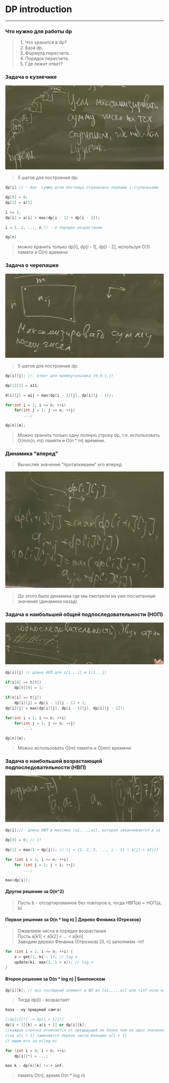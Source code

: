 # DP introduction
***
### Что нужно для работы dp
> 1. Что хранится в dp?
> 2. База dp.
> 3. Формула пересчета.
> 4. Порядок пересчета.
> 5. Где лежит ответ?
### Задача о кузнечике
![img_1.png](img_1.png)
> 5 шагов для построения dp:
```c++
dp[i] // - max  сумма если лестница ограничена первыми i-ступеньками
```
```c++
dp[0] = 0;
dp[1] = a[1]
```
```c++
i >= 2;
dp[i] = a[i] + max(dp[i - 1] + dp[i - 2]);
```
```c++
i = 1, 2, ..., n // - в порядке возрастания
```
```c++
dp[n] 
```
> можно хранить только dp[i], dp[i - 1], dp[i - 2], используя O(1) памяти и O(n) времени

### Задача о черепашке
![img_2.png](img_2.png)
> 5 шагов для построения dp:
```c++
dp[i][j]; //- ответ для прямоугольника (0,0,i,j)
```
```c++
dp[1][1] = a11;
```
```c++
d[i][j] = aij + max(dp[i - 1][j], dp[i][j - 1]);
```
```c++
for(int i = 1; i <= n; ++i)
    for(int j = 1; j <= n; ++j)
        ...;
```
```c++
dp[n][m];
```
> Можно хранить только одну полную строку dp, т.е. использовать O(min(n, m)) памяти и O(n *  m) времени.
### Динамика "вперед"
> Вычисляя значение "проталкиваем" его вперед

![img_4.png](img_4.png)

> До этого была динамика где мы смотрели на уже посчитанные значения (динамика назад)

### Задача о наибольшей общей подпоследовательности (НОП)
![img_5.png](img_5.png)
```c++
dp[i][j] // длина НОП для s[1...i] и t[1...j]
```
```c++
if(s[0] == t[0])
    dp[0][0] = 1;
```
```c++
if(s[i] == t[j])
    dp[i][j] = dp[i - 1][j - 1] + 1;
dp[i][j] = max(dp[i][j], dp[i - 1][j], dp[i][j - 1]);
```
```c++
for(int i = 1; i <= n; ++i)
    for(int j = 1; j <= n; ++j)
        ...;
```
```c++
dp[n][m];
```
> Можно использовать O(m) памяти и O(nm) времени
### Задача о наибольшей возрастающей подпоследовательности (НВП)
![img_6.png](img_6.png)
```c++
dp[i];//- длина НВП в массиве [a1,...,ai], которая заканчивается в ai
```
```c++
dp[0] = 0; // 1? 
```
```c++
dp[1] = max(1 + dp[j]); // (j = {1, 2, 3, ..., i - 1} | a[j] < a[i])
```
```c++
for (int i = 1; i <= n; ++i)
    for (int j = 1; j < i; ++j)
        ...;
```
```c++
max(dp[i]);
```
#### Другое решение за O(n^2)
> Пусть b - отсортированное без повторов a, тогда НВП(а) = НОП(а, b)
#### Первое решение за O(n * log n) | Дерево Фенвика (Отрезков)
> Оживляем числа в порядке возрастания  
> Пусть a[k1] < a[k2] < ... < a[kn]  
> Заводим дерево Фенвика (Отрезков)
> [0, n] заполняем -inf
> 
```c++
for (int i = 1; i <= n; ++i) {
    x = get(1, ki - 1); // log n
    update(ki, max(1, 1 + x)); // log n
}
```
#### Второе решение за O(n * log n) | Бинпоиском
```c++
dp[i][k]; // min последний элемент в ВП из [a1,...,ai] или +inf если нет такой ВП
```
> Тогда dp[i] - возрастает
```c++
база - ну придумай сам(а)
```
```c++
//dp[i][*] -> dp[i + 1][*]
dp[i + 1][k] = a[i + 1] or dp[i][k];  
//каждая строчка отличается от предыдущей не более чем на одно значение (так как оно равно a[i + 1] и строчка возрастает)
//на a[i + 1] заменяется первое число большее a[i + 1] 
// ищем его за n(log n)
```
```c++
for (int i = 0; i < n; ++i)
    dp[i][*] = ...;
```
```c++
max k : dp[n][k] != + inf;
```

> память O(n), время O(n * log n)
